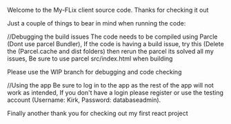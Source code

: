 Welcome to the My-FLix client source code. Thanks for checking it out

Just a couple of things to bear in mind when running the code:

//Debugging the build issues
The code needs to be compiled using Parcle (Dont use parcel Bundler),
If the code is having a build issue, try this (Delete the (Parcel.cache and dist folders) then rerun the parcel its solved all my issues,
Be sure to use parcel src/index.html when building

Please use the WIP branch for debugging and code checking

//Using the app
Be sure to log in to the app as the rest of the app will not work as intended,
If you don't have a login please register or use the testing account (Username: Kirk, Password: databaseadmin).

Finally another thank you for checking out my first react project
